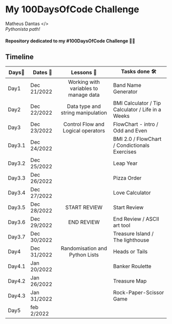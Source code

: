 # My **100DaysOfCode** Challenge

  Matheus Dantas </> <br>
 *Pythonista path!*

#### Repository dedicated to my **#100DaysOfCode** Challenge 🐍🔥

**Timeline**
-------------------------------------------------------------------------------
Days📌  |Dates 📅    |Lessons 🧠                          |Tasks done 🛠 
--------|------------|:-------------------------------------:|-------------------
Day1    |Dec 21/2022 |Working with variables to manage data| Band Name Generator
Day2    |Dec 22/2022 |Data type and string manipulation    | BMI Calculator / Tip Calculator / Life in a Weeks
Day3    |Dec 23/2022 |Control Flow and Logical operators   | FlowChart - intro / Odd and Even 
Day3.1  |Dec 24/2022 |                                     | BMI 2.0 / FlowChart / Condictionals Exercises
Day3.2  |Dec 25/2022 |                                     | Leap Year
Day3.3  |Dec 26/2022 |                                     | Pizza Order
Day3.4  |Dec 27/2022 |                                     | Love Calculator
Day3.5  |Dec 28/2022 |           START REVIEW              | Start Review 
Day3.6  |Dec 29/2022 |           END REVIEW                | End Review / ASCII art tool
Day3.7  |Dec 30/2022 |                                     | Treasure Island / The lighthouse
Day4    |Dec 31/2022 |Randomisation and Python Lists       | Heads or Tails
Day4.1  |Jan 20/2022 |                                     | Banker Roulette 
Day4.2  |Jan 26/2022 |                                     | Treasure Map
Day4.3  |Jan 31/2022 |                                     | Rock-Paper-Scissor  Game
Day5    |feb 2/2022  |                                     |
  
